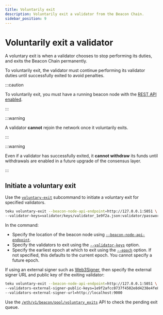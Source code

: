 ```yaml
---
title: Voluntarily exit
description: Voluntarily exit a validator from the Beacon Chain.
sidebar_position: 9
---
```


# Voluntarily exit a validator

A voluntary exit is when a validator chooses to stop performing its duties, and exits the Beacon Chain permanently.

To voluntarily exit, the validator must continue performing its validator duties until successfully exited to avoid penalties.

:::caution

To voluntarily exit, you must have a running beacon node with the [REST API enabled].

:::

:::warning

A validator **cannot** rejoin the network once it voluntarily exits.

:::

:::warning

Even if a validator has successfully exited, it **cannot withdraw** its funds until withdrawals are enabled in a future upgrade of the consensus layer.

:::

## Initiate a voluntary exit

Use the [`voluntary-exit`](../reference/cli/subcommands/voluntary-exit.md) subcommand to initiate a voluntary exit for specified validators.

```bash title="Example"
teku voluntary-exit --beacon-node-api-endpoint=http://127.0.0.1:5051 \
--validator-keys=validator/keys/validator_1e9f2a.json:validator/passwords/validator_1e9f2a.txt
```

In the command:

- Specify the location of the beacon node using [`--beacon-node-api-endpoint`](../reference/cli/subcommands/voluntary-exit.md#beacon-node-api-endpoint).
- Specify the validators to exit using the [`--validator-keys`](../reference/cli/subcommands/voluntary-exit.md#validator-keys) option.
- Specify the earliest epoch at which to exit using the [`--epoch`](../reference/cli/subcommands/voluntary-exit.md#epoch) option. If not specified, this defaults to the current epoch. You cannot specify a future epoch.

If using an external signer such as [Web3Signer], then specify the external signer URL and public key of the exiting validator:

```bash title="Example"
teku voluntary-exit --beacon-node-api-endpoint=http://127.0.0.1:5051 \
--validators-external-signer-public-keys=1e9f2afcc0737f4502e8d4238e4fe82d45077b2a549902b61d65367acecbccba \
--validators-external-signer-url=http://localhost:9000
```

Use the [`/eth/v1/beacon/pool/voluntary_exits`](https://consensys.github.io/teku/#operation/getEthV1BeaconPoolVoluntary_exits) API to check the pending exit queue.

<!-- links -->

[Web3Signer]: https://docs.web3signer.consensys.net/en/latest/
[REST API enabled]: ../reference/cli/index.md#rest-api-enabled
